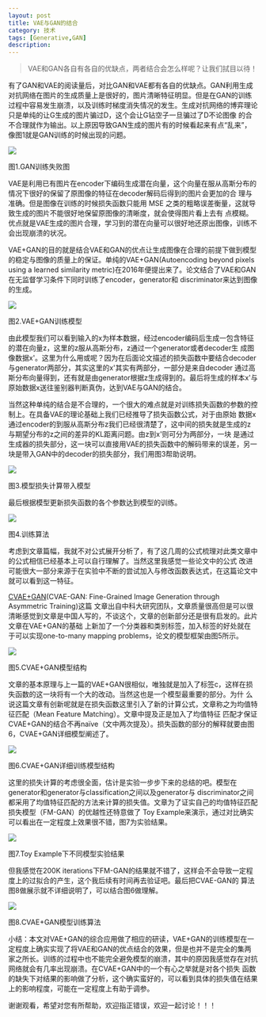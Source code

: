 ```yaml
---
layout: post
title: VAE与GAN的结合
category: 技术
tags: [Generative,GAN]
description: 
---
```


>VAE和GAN各自有各自的优缺点，两者结合会怎么样呢？让我们拭目以待！

有了GAN和VAE的阅读量后，对比GAN和VAE都有各自的优缺点。GAN利用生成对抗网络在图片的生成质量上是很好的，图片清晰特征明显。但是在GAN的训练
过程中容易发生崩溃，以及训练时梯度消失情况的发生。生成对抗网络的博弈理论只是单纯的让G生成的图片骗过D，这个会让G钻空子一旦骗过了D不论图像
的合不合理就作为输出。以上原因导致GAN生成的图片有的时候看起来有点“乱来”，像图1就是GAN训练的时候出现的问题。

![](/assets/img/VAE_GAN/GANloser.png)

图1.GAN训练失败图

VAE是利用已有图片在encoder下编码生成潜在向量，这个向量在服从高斯分布的情况下很好的保留了原图像的特征在decoder解码后得到的图片会更加的合
理与准确。但是图像在训练的时候损失函数只能用 MSE 之类的粗略误差衡量，这就导致生成的图片不能很好地保留原图像的清晰度，就会使得图片看上去有
点模糊。优点就是VAE生成的图片合理，学习到的潜在向量可以很好地还原出图像，训练不会出现崩溃的状况。

VAE+GAN的目的就是结合VAE和GAN的优点让生成图像在合理的前提下做到模型的稳定与图像的质量上的保证。单纯的VAE+GAN(Autoencoding beyond
pixels using a learned similarity metric)在2016年便提出来了。论文结合了VAE和GAN在无监督学习条件下同时训练了encoder，generator和
discriminator来达到图像的生成。

![](/assets/img/VAE_GAN/VAEGAN.png)

图2.VAE+GAN训练模型

由此模型我们可以看到输入的x为样本数据，经过encoder编码后生成一包含特征的潜在向量z，这里的z服从高斯分布，z通过一个generator或者decoder生
成图像数据x'。这里为什么用或呢？因为在后面论文描述的损失函数中要结合decoder与generator两部分，其实这里的x'其实有两部分，一部分是来自decoder
通过高斯分布向量得到，还有就是由generator根据z生成得到的。最后将生成的样本x'与原始数据x送往鉴别器判断真伪，达到VAE与GAN的结合。

当然这种单纯的结合是不合理的，一个很大的难点就是对训练损失函数的参数的控制上。在具备VAE的理论基础上我们已经推导了损失函数公式，对于由原始
数据x通过encoder的到服从高斯分布z我们已经很清楚了，这中间的损失就是生成的z与期望分布的z之间的差异的KL距离问题。由z到x'则可分为两部分，一块
是通过生成器的损失部分，这一块可以直接用VAE的损失函数中的解码带来的误差，另一块是带入GAN中的decoder的损失部分，我们用图3帮助说明。

![](/assets/img/VAE_GAN/loss.png)

图3.模型损失计算带入模型

最后根据模型更新损失函数的各个参数达到模型的训练。

![](/assets/img/VAE_GAN/al.png)

图4.训练算法

考虑到文章篇幅，我就不对公式展开分析了，有了这几周的公式梳理对此类文章中的公式相信已经基本上可以自行理解了。当然这里我感觉一些论文中的公式
改进可能很大一部分来源于在实验中不断的尝试加入与修改函数表达式，在这篇论文中就可以看到这一特征。

[CVAE+GAN](https://arxiv.org/pdf/1703.10155.pdf)(CVAE-GAN: Fine-Grained Image Generation through Asymmetric Training)这篇
文章出自中科大研究团队，文章质量很高但是可以很清晰感觉到文章是中国人写的，不谈这个，文章的创新部分还是很有启发的。此片文章在VAE+GAN的基础
上新加了一个分类器和类别标签，加入标签的好处就在于可以实现one-to-many mapping problems，论文的模型框架由图5所示。

![](/assets/img/VAE_GAN/CVAEGAN.png)

图5.CVAE+GAN模型结构

文章的基本原理与上一篇的VAE+GAN很相似，唯独就是加入了标签c，这样在损失函数的这一块将有一个大的改动。当然这也是一个模型最重要的部分。为什
么说这篇文章有创新呢就是在损失函数这里引入了新的计算公式，文章称之为均值特征匹配（Mean Feature Matching）。文章中提及正是加入了均值特征
匹配才保证CVAE+GAN的结合不再naïve（文中两次提及）。损失函数的部分的解释就要由图6，CVAE+GAN详细模型阐述了。

![](/assets/img/VAE_GAN/Closs.png)

图6.CVAE+GAN详细训练模型结构

这里的损失计算的考虑很全面，估计是实验一步步下来的总结的吧。模型在generator和generator与classification之间以及generator与
discriminator之间都采用了均值特征匹配的方法来计算的损失值。文章为了证实自己的均值特征匹配损失模型（FM-GAN）的优越性还特意做了
Toy Example来演示，通过对比确实可以看出在一定程度上效果很不错，图7为实验结果。

![](/assets/img/VAE_GAN/toy.png)

图7.Toy Example下不同模型实验结果

但我感觉在200K iterations下FM-GAN的结果就不错了，这样会不会导致一定程度上的过拟合的产生，这个我后续有时间再去验证吧。最后把CVAE-GAN的
算法图8做展示就不详细说明了，可以结合图6做理解。

![](/assets/img/VAE_GAN/al1.png)

图8.CVAE+GAN模型训练算法

小结：本文对VAE+GAN的综合应用做了相应的研读，VAE+GAN的训练模型在一定程度上确实实现了将VAE和GAN的优点结合的效果，但是也并不是完全的集两
家之所长。训练的过程中也不能完全避免模型的崩溃，其中的原因我感觉存在对抗网络就会有几率出现崩溃。在CVAE+GAN中的一个有心之举就是对各个损失
函数的缺失下对结果的影响做了分析，这个确实蛮好的，可以看到具体的损失值在结果上的影响程度，可能在一定程度上有助于调参。

谢谢观看，希望对您有所帮助，欢迎指正错误，欢迎一起讨论！！！